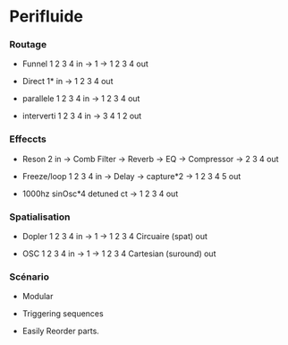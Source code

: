 # Perifluide

### Routage

* Funnel
1 2 3 4 in -> 1 -> 1 2 3 4 out

* Direct
1* in -> 1 2 3 4 out

* parallele
1 2 3 4 in -> 1 2 3 4 out

* interverti
1 2 3 4 in -> 3 4 1 2 out

### Effeccts

* Reson
2 in -> Comb Filter -> Reverb -> EQ -> Compressor -> 2 3 4 out

* Freeze/loop
1 2 3 4 in -> Delay -> capture*2 -> 1 2 3 4 5 out 

* 1000hz
sinOsc*4 detuned ct -> 1 2 3 4 out

### Spatialisation

* Dopler
1 2 3 4 in -> 1 -> 1 2 3 4 Circuaire (spat) out

* OSC
1 2 3 4 in -> 1 -> 1 2 3 4 Cartesian (suround) out

### Scénario

* Modular

* Triggering sequences

* Easily Reorder parts.
